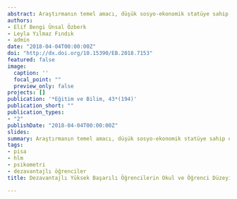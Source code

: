 ```yaml
---
abstract: Araştırmanın temel amacı, düşük sosyo-ekonomik statüye sahip olmalarına rağmen yüksek başarı gösteren Türk öğrencilerin öğrenme fırsatları, okul iklimi ve okul kaynakları değişkenleri birlikte ele alındığında matematik başarılarını nasıl etkilediğini hiyerarşik lineer model (HLM) kullanarak incelemektir. Son zamanlarda yapılan çalışmalar sosyo-ekonomik açıdan dezavantajlı geçmişe sahip olan öğrencilerin dezavantajlı sosyo-ekonomik koşullara sahip akranlarına göre daha üst düzeyde başarı gösterdiğini belirtmektedir. Bu bakımdan düşük sosyo-ekonomik statüye sahip öğrencilerin başarılarını yordayan değişkenlerin belirlenmesi önem kazanmaktadır. Araştırmada düşük sosyo-ekonomik statüye sahip olmalarına rağmen yüksek başarı gösteren öğrencilerin temel özellikleri alan yazındaki çalışmalar ile ortaya çıkarılmış; hem okul hem öğrenci düzeyinde genel olarak başarı düzeylerine etki eden faktörler üzerinden teorik bir model kurulmuştur. Araştırmanın çalışma grubunu PISA 2012 Türkiye örneklemindeki 317 dezavantajlı yüksek başarılı öğrenci olarak tanımlanan öğrenciler oluşturmaktadır. Araştırma sonuçlarına göre öğrenci düzeyinde Okuldaki Uygulamalı Matematik Görevlerinde Tecrübe ve Matematik Sınıfındaki Öğretmen Desteği değişkenlerinin; okul düzeyinde ise Okulun Eğitsel Kaynaklarının Kalitesi ve Öğrenciyle İlişkili Okul İklimini Etkileyen Faktörler değişkenlerinin düşük sosyo-ekonomik statüye sahip başarılı öğrencilerin ortalama matematik puanlarına katkılarının anlamlı olduğu belirlenmiştir. Kurulan modeller incelendiğinde hem okul hem de öğrenci düzeyinde değişkenleri içeren modeldeki Okuldaki Uygulamalı Matematik Görevlerinde Tecrübe, Okulun Eğitsel Kaynaklarının Kalitesi ve Öğrenciyle İlişkili Okul İklimini Etkileyen Faktörler değişkenlerinin okullar arasındaki varyansın %44’ünü açıkladığı belirlenmiştir. Araştırmada ayrıca öğrenci düzeyindeki değişkenlerin kısmen anlamlı etkilerinin olduğu görülmüştür.
authors:
- Elif Bengi Ünsal Özberk
- Leyla Yılmaz Fındık
- admin
date: "2018-04-04T00:00:00Z"
doi: "http://dx.doi.org/10.15390/EB.2018.7153"
featured: false
image:
  caption: ''
  focal_point: ""
  preview_only: false
projects: []
publication: '*Eğitim ve Bilim, 43*(194)'
publication_short: ""
publication_types:
- "2"
publishDate: "2018-04-04T00:00:00Z"
slides: 
summary: Araştırmanın temel amacı, düşük sosyo-ekonomik statüye sahip olmalarına rağmen yüksek başarı gösteren Türk öğrencilerin öğrenme fırsatları, okul iklimi ve okul kaynakları değişkenleri birlikte ele alındığında matematik başarılarını nasıl etkilediğini hiyerarşik lineer model (HLM) kullanarak incelemektir.
tags:
- pisa
- hlm
- psikometri
- dezavantajlı öğrenciler
title: Dezavantajlı Yüksek Başarılı Öğrencilerin Okul ve Öğrenci Düzeyinde Matematik Başarılarını Etkileyen Değişkenlerin İncelenmesi

---
```


